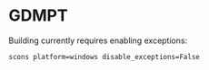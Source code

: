 # GDMPT

Building currently requires enabling exceptions:

```sh
scons platform=windows disable_exceptions=False
```